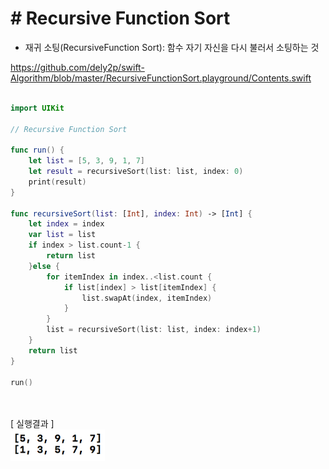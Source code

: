# # Recursive Function Sort

- 재귀 소팅(RecursiveFunction Sort): 함수 자기 자신을 다시 불러서 소팅하는 것<br  />

https://github.com/dely2p/swift-Algorithm/blob/master/RecursiveFunctionSort.playground/Contents.swift

```swift

import UIKit

// Recursive Function Sort

func run() {
    let list = [5, 3, 9, 1, 7]
    let result = recursiveSort(list: list, index: 0)
    print(result)
}

func recursiveSort(list: [Int], index: Int) -> [Int] {
    let index = index
    var list = list
    if index > list.count-1 {
        return list
    }else {
        for itemIndex in index..<list.count {
            if list[index] > list[itemIndex] {
                list.swapAt(index, itemIndex)
            }
        }
        list = recursiveSort(list: list, index: index+1)
    }
    return list
}

run()

```
<br  /><br  />
[ 실행결과 ]<br  />
<img src="./img/RecursiveFunctionSort.png" width="30%" height="30%" align="center">
